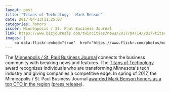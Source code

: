 ```yaml
---
layout: post
title: "Titans of Technology - Mark Benson"
date: 2017-04-13T11:25:07
categories: honors
issuer: Minneapolis / St. Paul Business Journal
link: https://www.bizjournals.com/twincities/news/2017/04/14/2017-titans-of-technology-mark-benson.html
images: |
    <a data-flickr-embed="true"  href="https://www.flickr.com/photos/markbenson/33897219152/in/dateposted-public/" title="2017 Titans of Technology feature in the Minneapolis / St. Paul Business Journal"><img src="https://c1.staticflickr.com/3/2811/33897219152_e1afe0c12a_k.jpg" width="2048" height="1536" alt="2017 Titans of Technology feature in the Minneapolis / St. Paul Business Journal"></a><script async src="//embedr.flickr.com/assets/client-code.js" charset="utf-8"></script>
---
```


The [Minneapolis / St. Paul Business Journal][ln1] connects the business community with breaking news and features. The [Titans of Technology][ln2] award recognizes individuals who are transforming Minnesota's tech industry and giving companies a competitive edge. In spring of 2017, the Minneapolis / St. Paul Business Journal [awarded Mark Benson honors as a top CTO in the region][ln3] ([press release][ln4]).

[ln1]: http://www.bizjournals.com/twincities "Minneapolis / St. Paul Business Journal"
[ln2]: http://www.bizjournals.com/twincities/titans-of-technology/ "Titans of Technology - Minneapolis / St. Paul Business Journal"
[ln3]: https://www.bizjournals.com/twincities/news/2017/04/14/2017-titans-of-technology-mark-benson.html "Titans of Technology - Mark Benson"
[ln4]: http://www.webwire.com/ViewPressRel.asp?aId=207753

